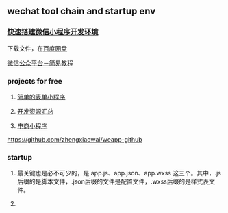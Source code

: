 ## wechat tool chain and startup env


### [快速搭建微信小程序开发环境](http://blog.csdn.net/u010963246/article/details/52638115)

下载文件，在[百度网盘](www.baidu.com/p/真7冕)

[微信公众平台－简易教程](https://mp.weixin.qq.com/debug/wxadoc/dev/index.html?t=1479804672)

### projects for free

1. [简单的表单小程序](https://github.com/xwartz/wechat-app-demo)

2. [开发资源汇总](https://github.com/justjavac/awesome-wechat-weapp)

3. [电商小程序](https://github.com/liuxuanqiang/wechat-weapp-mall)

https://github.com/zhengxiaowai/weapp-github

### startup

1. 最关键也是必不可少的，是 app.js、app.json、app.wxss 这三个。其中，.js后缀的是脚本文件，.json后缀的文件是配置文件，.wxss后缀的是样式表文件。

2. 